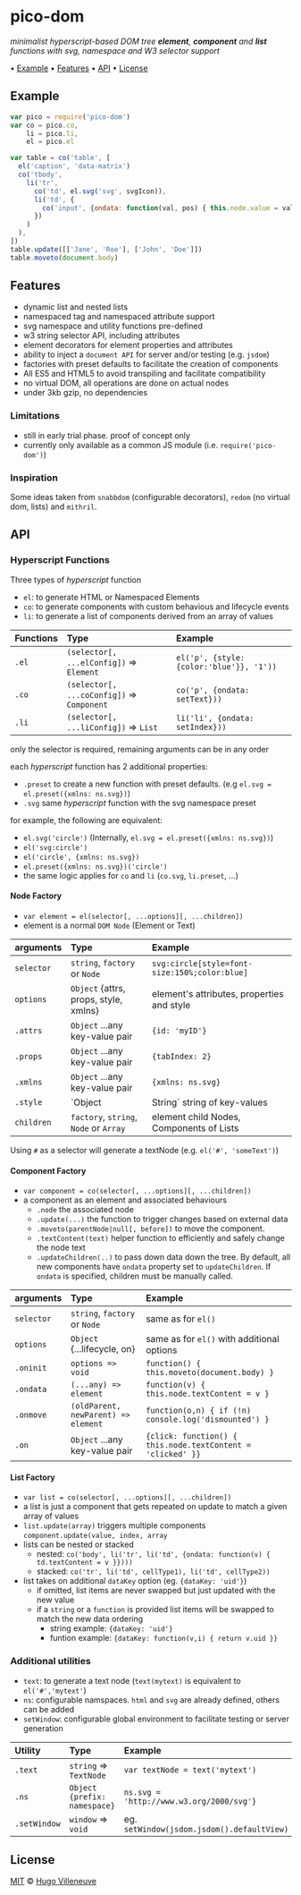 <!-- markdownlint-disable MD004 MD007 MD010 MD012 MD041 MD022 MD024 MD032 -->

# pico-dom

*minimalist hyperscript-based DOM tree **element**, **component** and **list** functions with svg, namespace and W3 selector support*

• [Example](#example) • [Features](#features) • [API](#api) • [License](#license)

## Example

```javascript
var pico = require('pico-dom')
var co = pico.co,
    li = pico.li,
    el = pico.el

var table = co('table', [
  el('caption', 'data-matrix')
  co('tbody',
    li('tr',
      co('td', el.svg('svg', svgIcon)),
      li('td', {
        co('input', {ondata: function(val, pos) { this.node.value = val }}
      })
    )
  ),
])
table.update([['Jane', 'Roe'], ['John', 'Doe']])
table.moveto(document.body)
```

## Features

* dynamic list and nested lists
* namespaced tag and namespaced attribute support
* svg namespace and utility functions pre-defined
* w3 string selector API, including attributes
* element decorators for element properties and attributes
* ability to inject a `document API` for server and/or testing (e.g. `jsdom`)
* factories with preset defaults to facilitate the creation of components
* All ES5 and HTML5 to avoid transpiling and facilitate compatibility
* no virtual DOM, all operations are done on actual nodes
* under 3kb gzip, no dependencies

### Limitations

* still in early trial phase. proof of concept only
* currently only available as a common JS module (i.e. `require('pico-dom')`)

### Inspiration

Some ideas taken from `snabbdom` (configurable decorators), `redom` (no virtual dom, lists) and `mithril`.


## API

### Hyperscript Functions

Three types of *hyperscript* function
* `el`: to generate HTML or Namespaced Elements
* `co`: to generate components with custom behavious and lifecycle events
* `li`: to generate a list of components derived from an array of values

Functions    | Type                                       | Example
:--------    | :---                                       | :----
`.el`        | `(selector[, ...elConfig])` => `Element`   | `el('p', {style: {color:'blue'}}, '1'))`
`.co`        | `(selector[, ...coConfig])` => `Component` | `co('p', {ondata: setText}))`
`.li`        | `(selector[, ...liConfig])` => `List`      | `li('li', {ondata: setIndex}))`
only the selector is required, remaining arguments can be in any order

each *hyperscript* function has 2 additional properties:
* `.preset` to create a new function with preset defaults. (e.g `el.svg = el.preset({xmlns: ns.svg})`)
* `.svg` same *hyperscript* function with the svg namespace preset

for example, the following are equivalent:
* `el.svg('circle')` (Internally, `el.svg = el.preset({xmlns: ns.svg})`)
* `el('svg:circle')`
* `el('circle', {xmlns: ns.svg})`
* `el.preset({xmlns: ns.svg})('circle')`
* the same logic applies for `co` and `li` (`co.svg`, `li.preset`, ...)


#### Node Factory

* `var element = el(selector[, ...options][, ...children])`
* element is a normal `DOM Node` (Element or Text)

arguments  | Type                                    | Example
:--------  | :---                                    | :----
`selector` | `string`, `factory` or `Node`           | `svg:circle[style=font-size:150%;color:blue]`
`options`  | `Object` {attrs, props, style, xmlns}   | element's attributes, properties and style
`.attrs`   | `Object` ...any key-value pair          | `{id: 'myID'}`
`.props`   | `Object` ...any key-value pair          | `{tabIndex: 2}`
`.xmlns`   | `Object` ...any key-value pair          | `{xmlns: ns.svg}`
`.style`   | `Object|String` string of key-values    | `{color:'blue'}` or `font-size:150%;color:blue`
`children` | `factory`, `string`, `Node` or `Array`  | element child Nodes, Components of Lists

Using `#` as a selector will generate a textNode (e.g. `el('#', 'someText')`)


#### Component Factory

* `var component = co(selector[, ...options][, ...children])`
* a component as an element and associated behaviours
  * `.node` the associated node
  * `.update(...)` the function to trigger changes based on external data
  * `.moveto(parentNode|null[, before])` to move the component.
  * `.textContent(text)` helper function to efficiently and safely change the node text
  * `.updateChildren(..)` to pass down data down the tree. By default, all new components have `ondata` property set to `updateChildren`. If `ondata` is specified, children must be manually called.

arguments    | Type                                      | Example
:--------    | :---                                      | :----
`selector`   | `string`, `factory` or `Node`             | same as for `el()`
`options`    | `Object` {...lifecycle, on}               | same as for `el()` with additional options
`.oninit`    | `options => void`                         | `function() { this.moveto(document.body) }`
`.ondata`    | `(...any) => element`                     | `function(v) { this.node.textContent = v }`
`.onmove`    | `(oldParent, newParent) => element`       | `function(o,n) { if (!n) console.log('dismounted') }`
`.on`        | `Object` ...any key-value pair            | `{click: function() { this.node.textContent = 'clicked' }}`

#### List Factory

* `var list = co(selector[, ...options][, ...children])`
* a list is just a component that gets repeated on update to match a given array of values
* `list.update(array)` triggers multiple components `component.update(value, index, array`
* lists can be nested or stacked
  * nested: `co('body', li('tr', li('td', {ondata: function(v) { td.textContent = v }})))`
  * stacked: `co('tr', li('td', cellType1), li('td', cellType2))`
* list takes on additional `dataKey` option (eg. `{dataKey: 'uid'}`)
  * if omitted, list items are never swapped but just updated with the new value
  * if a `string` or a `function` is provided list items will be swapped to match the new data ordering
    * string example: `{dataKey: 'uid'}`
    * funtion example: `{dataKey: function(v,i) { return v.uid }}`

### Additional utilities

* `text`: to generate a text node (`text(mytext)` is equivalent to `el('#','mytext'`)
* `ns`: configurable namspaces. `html` and `svg` are already defined, others can be added
* `setWindow`: configurable global environment to facilitate testing or server generation

Utility      | Type                                      | Example
:--------    | :---                                      | :----
`.text`      | `string` => `TextNode`                    | `var textNode = text('mytext')`
`.ns`        | `Object {prefix: namespace}`              | `ns.svg = 'http://www.w3.org/2000/svg'}`
`.setWindow` | `window` => `void`                        | eg. `setWindow(jsdom.jsdom().defaultView)`


## License

[MIT](http://www.opensource.org/licenses/MIT) © [Hugo Villeneuve](https://github.com/hville)
